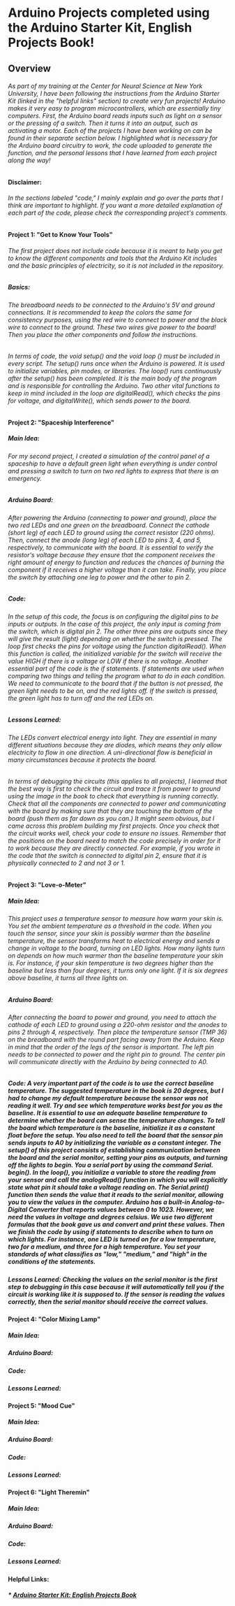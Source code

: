 # Arduino Projects completed using the Arduino Starter Kit, English Projects Book!
## Overview 
###### As part of my training at the Center for Neural Science at New York University, I have been following the instructions from the Arduino Starter Kit (linked in the "helpful links" section) to create very fun projects! Arduino makes it very easy to program microcontrollers, which are essentially tiny computers. First, the Arduino board reads inputs such as light on a sensor or the pressing of a switch. Then it turns it into an output, such as activating a motor. Each of the projects I have been working on can be found in their separate section below. I highlighted what is necessary for the Arduino board circuitry to work, the code uploaded to generate the function, and the personal lessons that I have learned from each project along the way! 

#### Disclaimer:
###### In the sections labeled "code," I mainly explain and go over the parts that I think are important to highlight. If you want a more detailed explanation of each part of the code, please check the corresponding project's comments.

#### Project 1: "Get to Know Your Tools"
###### The first project does not include code because it is meant to help you get to know the different components and tools that the Arduino Kit includes and the basic principles of electricity, so it is not included in the repository.

##### Basics:
###### The breadboard needs to be connected to the Arduino's 5V and ground connections. It is recommended to keep the colors the same for consistency purposes, using the red wire to connect to power and the black wire to connect to the ground. These two wires give power to the board! Then you place the other components and follow the instructions. 

###### In terms of code, the void setup() and the void loop () must be included in every script. The setup() runs once when the Arduino is powered. It is used to initialize variables, pin modes, or libraries. The loop() runs continuously after the setup() has been completed. It is the main body of the program and is responsible for controlling the Arduino. Two other vital functions to keep in mind included in the loop are digitalRead(), which checks the pins for voltage, and digitalWrite(), which sends power to the board.

#### Project 2: "Spaceship Interference"
##### Main Idea:
###### For my second project, I created a simulation of the control panel of a spaceship to have a default green light when everything is under control and pressing a switch to turn on two red lights to express that there is an emergency. 

##### Arduino Board: 
###### After powering the Arduino (connecting to power and ground), place the two red LEDs and one green on the breadboard. Connect the cathode (short leg) of each LED to ground using the correct resistor (220 ohms). Then, connect the anode (long leg) of each LED to pins 3, 4, and 5, respectively, to communicate with the board. It is essential to verify the resistor's voltage because they ensure that the component receives the right amount of energy to function and reduces the chances of burning the component if it receives a higher voltage than it can take. Finally, you place the switch by attaching one leg to power and the other to pin 2. 

##### Code: 
###### In the setup of this code, the focus is on configuring the digital pins to be inputs or outputs. In the case of this project, the only input is coming from the switch, which is digital pin 2. The other three pins are outputs since they will give the result (light) depending on whether the switch is pressed. The loop first checks the pins for voltage using the function digitalRead(). When this function is called, the initialized variable for the switch will receive the value HIGH if there is a voltage or LOW if there is no voltage. Another essential part of the code is the if statements. If statements are used when comparing two things and telling the program what to do in each condition. We need to communicate to the board that if the button is not pressed, the green light needs to be on, and the red lights off. If the switch is pressed, the green light has to turn off and the red LEDs on. 

##### Lessons Learned: 
###### The LEDs convert electrical energy into light. They are essential in many different situations because they are diodes, which means they only allow electricity to flow in one direction. A uni-directional flow is beneficial in many circumstances because it protects the board.

###### In terms of debugging the circuits (this applies to all projects), I learned that the best way is first to check the circuit and trace it from power to ground using the image in the book to check that everything is running correctly. Check that all the components are connected to power and communicating with the board by making sure that they are touching the bottom of the board (push them as far down as you can.)  It might seem obvious, but I came across this problem building my first projects. Once you check that the circuit works well, check your code to ensure no issues. Remember that the positions on the board need to match the code precisely in order for it to work because they are directly connected. For example, if you wrote in the code that the switch is connected to digital pin 2, ensure that it is physically connected to 2 and not 3 or 1. 

#### Project 3: "Love-o-Meter"
##### Main Idea:
###### This project uses a temperature sensor to measure how warm your skin is. You set the ambient temperature as a threshold in the code. When you touch the sensor, since your skin is possibly warmer than the baseline temperature, the sensor transforms heat to electrical energy and sends a change in voltage to the board, turning on LED lights. How many lights turn on depends on how much warmer than the baseline temperature your skin is. For instance, if your skin temperature is two degrees higher than the baseline but less than four degrees, it turns only one light. If it is six degrees above baseline, it turns all three lights on.

##### Arduino Board: 
###### After connecting the board to power and ground, you need to attach the cathode of each LED to ground using a 220-ohm resistor and the anodes to pins 2 through 4, respectively. Then place the temperature sensor (TMP 36) on the breadboard with the round part facing away from the Arduino. Keep in mind that the order of the legs of the sensor is important. The left pin needs to be connected to power and the right pin to ground. The center pin will communicate directly with the Arduino by being connected to A0. 

##### Code: A very important part of the code is to use the correct baseline temperature. The suggested temperature in the book is 20 degrees, but I had to change my default temperature because the sensor was not reading it well. Try and see which temperature works best for you as the baseline. It is essential to use an adequate baseline temperature to determine whether the board can sense the temperature changes. To tell the board which temperature is the baseline, initialize it as a constant float before the setup. You also need to tell the board that the sensor pin sends inputs to A0 by initializing the variable as a constant integer. The setup() of this project consists of establishing communication between the board and the serial monitor, setting your pins as outputs, and turning off the lights to begin. You a serial port by using the command Serial. begin().  In the loop(), you initialize a variable to store the reading from your sensor and call the analogRead() function in which you will explicitly state what pin it should take a voltage reading on. The Serial.print() function then sends the value that it reads to the serial monitor, allowing you to view the values in the computer. Arduino has a built-in Analog-to-Digital Converter that reports values between 0 to 1023. However, we need the values in voltage and degrees celsius. We use two different formulas that the book gave us and convert and print these values. Then we finish the code by using if statements to describe when to turn on which lights. For instance, one LED is turned on for a low temperature, two for a medium, and three for a high temperature. You set your standards of what classifies as "low," "medium," and "high" in the conditions of the statements. 

##### Lessons Learned: Checking the values on the serial monitor is the first step to debugging in this case because it will automatically tell you if the circuit is working like it is supposed to. If the sensor is reading the values correctly, then the serial monitor should receive the correct values. 

#### Project 4: "Color Mixing Lamp"
##### Main Idea:

##### Arduino Board: 

##### Code:

##### Lessons Learned:

#### Project 5: "Mood Cue"
##### Main Idea:

##### Arduino Board: 

##### Code:

##### Lessons Learned:

#### Project 6: "Light Theremin"
##### Main Idea:

##### Arduino Board: 

##### Code:

##### Lessons Learned:

#### Helpful Links:
##### * [Arduino Starter Kit: English Projects Book](https://www.amazon.com/Arduino-Starter-Kit-English-Official/dp/B009UKZV0A/ref=sr_1_4?dchild=1&keywords=arduino+starter+kit&qid=1623788219&sr=8-4)

